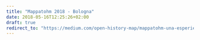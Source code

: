 ```yaml
---
title: "Mappatohm 2018 - Bologna"
date: 2018-05-16T12:25:26+02:00
draft: true
redirect_to: "https://medium.com/open-history-map/mappatohm-una-esperienza-di-mappatura-non-convenzionale-ita-666575ae99e7"
---
```


